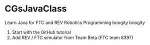 # CGsJavaClass
Learn Java for FTC and REV Robotics Programming    boogity boogity
1) Start with the GitHub tutorial
2) Add REV / FTC simulator from Team Beta (FTC team 8397)
